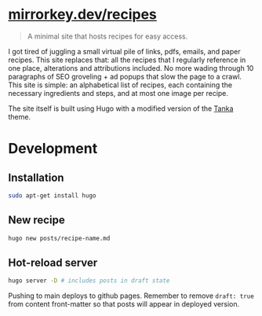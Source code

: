 # [mirrorkey.dev/recipes](https://mirrorkey.dev/recipes)

> A minimal site that hosts recipes for easy access.

I got tired of juggling a small virtual pile of links, pdfs, emails, and paper recipes. This site replaces that: all the recipes that I regularly reference in one place, alterations and attributions included. No more wading through 10 paragraphs of SEO groveling + ad popups that slow the page to a crawl. This site is simple: an alphabetical list of recipes, each containing the necessary ingredients and steps, and at most one image per recipe.

The site itself is built using Hugo with a modified version of the [Tanka](https://github.com/nanxstats/hugo-tanka) theme.

# Development

## Installation

```bash
sudo apt-get install hugo
```

## New recipe
```bash
hugo new posts/recipe-name.md
```

## Hot-reload server
```bash
hugo server -D # includes posts in draft state
```

Pushing to main deploys to github pages.
Remember to remove `draft: true` from content front-matter so that posts will appear in deployed version.

